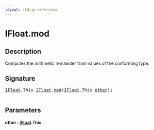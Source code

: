 ```yaml
---
layout: stdlib-reference
---
```


# IFloat\.mod

## Description

Computes the arithmetic remainder from values of the conforming type.




## Signature 

<pre>
<a href="index.html" class="code_type">IFloat</a>.<span class="code_keyword">This</span> <a href="index.html" class="code_type">IFloat</a>.<a href="mod.html">mod</a>(<a href="index.html" class="code_type">IFloat</a>.<span class="code_keyword">This</span> <a href="mod.html#decl-other" class="code_param">other</a>);

</pre>

## Parameters

####  <a id="decl-other"></a>other  : [IFloat](index.html)\.This

